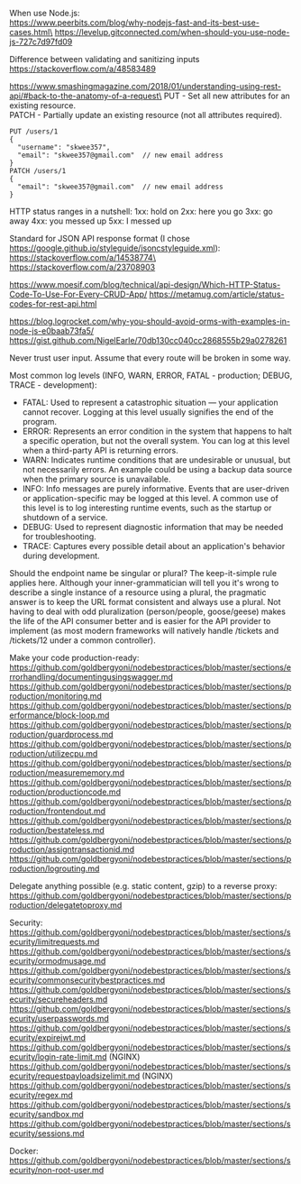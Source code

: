 When use Node.js:\
https://www.peerbits.com/blog/why-nodejs-fast-and-its-best-use-cases.html\
https://levelup.gitconnected.com/when-should-you-use-node-js-727c7d97fd09

Difference between validating and sanitizing inputs https://stackoverflow.com/a/48583489

https://www.smashingmagazine.com/2018/01/understanding-using-rest-api/#back-to-the-anatomy-of-a-request\
PUT - Set all new attributes for an existing resource.\
PATCH - Partially update an existing resource (not all attributes required).
```
PUT /users/1
{
  "username": "skwee357",
  "email": "skwee357@gmail.com"  // new email address
}
PATCH /users/1
{
  "email": "skwee357@gmail.com"  // new email address
}
```
HTTP status ranges in a nutshell:
1xx: hold on
2xx: here you go
3xx: go away
4xx: you messed up
5xx: I messed up

Standard for JSON API response format (I chose https://google.github.io/styleguide/jsoncstyleguide.xml):
https://stackoverflow.com/a/14538774\
https://stackoverflow.com/a/23708903

https://www.moesif.com/blog/technical/api-design/Which-HTTP-Status-Code-To-Use-For-Every-CRUD-App/
https://metamug.com/article/status-codes-for-rest-api.html

https://blog.logrocket.com/why-you-should-avoid-orms-with-examples-in-node-js-e0baab73fa5/
https://gist.github.com/NigelEarle/70db130cc040cc2868555b29a0278261

Never trust user input. Assume that every route will be broken in some way.

Most common log levels (INFO, WARN, ERROR, FATAL - production; DEBUG, TRACE - development):
- FATAL: Used to represent a catastrophic situation — your application cannot recover. Logging at this level usually signifies the end of the program.
- ERROR: Represents an error condition in the system that happens to halt a specific operation, but not the overall system. You can log at this level when a third-party API is returning errors.
- WARN: Indicates runtime conditions that are undesirable or unusual, but not necessarily errors. An example could be using a backup data source when the primary source is unavailable.
- INFO: Info messages are purely informative. Events that are user-driven or application-specific may be logged at this level. A common use of this level is to log interesting runtime events, such as the startup or shutdown of a service.
- DEBUG: Used to represent diagnostic information that may be needed for troubleshooting.
- TRACE: Captures every possible detail about an application's behavior during development.

Should the endpoint name be singular or plural? The keep-it-simple rule applies here. Although your inner-grammatician will tell you it's wrong to describe a single instance of a resource using a plural, the pragmatic answer is to keep the URL format consistent and always use a plural. Not having to deal with odd pluralization (person/people, goose/geese) makes the life of the API consumer better and is easier for the API provider to implement (as most modern frameworks will natively handle /tickets and /tickets/12 under a common controller).

Make your code production-ready:\
https://github.com/goldbergyoni/nodebestpractices/blob/master/sections/errorhandling/documentingusingswagger.md
https://github.com/goldbergyoni/nodebestpractices/blob/master/sections/production/monitoring.md
https://github.com/goldbergyoni/nodebestpractices/blob/master/sections/performance/block-loop.md
https://github.com/goldbergyoni/nodebestpractices/blob/master/sections/production/guardprocess.md
https://github.com/goldbergyoni/nodebestpractices/blob/master/sections/production/utilizecpu.md
https://github.com/goldbergyoni/nodebestpractices/blob/master/sections/production/measurememory.md
https://github.com/goldbergyoni/nodebestpractices/blob/master/sections/production/productioncode.md
https://github.com/goldbergyoni/nodebestpractices/blob/master/sections/production/frontendout.md
https://github.com/goldbergyoni/nodebestpractices/blob/master/sections/production/bestateless.md
https://github.com/goldbergyoni/nodebestpractices/blob/master/sections/production/assigntransactionid.md
https://github.com/goldbergyoni/nodebestpractices/blob/master/sections/production/logrouting.md

Delegate anything possible (e.g. static content, gzip) to a reverse proxy:\
https://github.com/goldbergyoni/nodebestpractices/blob/master/sections/production/delegatetoproxy.md

Security:\
https://github.com/goldbergyoni/nodebestpractices/blob/master/sections/security/limitrequests.md
https://github.com/goldbergyoni/nodebestpractices/blob/master/sections/security/ormodmusage.md
https://github.com/goldbergyoni/nodebestpractices/blob/master/sections/security/commonsecuritybestpractices.md
https://github.com/goldbergyoni/nodebestpractices/blob/master/sections/security/secureheaders.md
https://github.com/goldbergyoni/nodebestpractices/blob/master/sections/security/userpasswords.md
https://github.com/goldbergyoni/nodebestpractices/blob/master/sections/security/expirejwt.md
https://github.com/goldbergyoni/nodebestpractices/blob/master/sections/security/login-rate-limit.md (NGINX)
https://github.com/goldbergyoni/nodebestpractices/blob/master/sections/security/requestpayloadsizelimit.md (NGINX)
https://github.com/goldbergyoni/nodebestpractices/blob/master/sections/security/regex.md
https://github.com/goldbergyoni/nodebestpractices/blob/master/sections/security/sandbox.md
https://github.com/goldbergyoni/nodebestpractices/blob/master/sections/security/sessions.md

Docker:\
https://github.com/goldbergyoni/nodebestpractices/blob/master/sections/security/non-root-user.md
